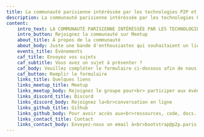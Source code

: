 ```yaml
---
title: La communauté parisienne intéréssée par les technologies P2P et la Cryptographie
description: La communauté parisienne intéréssée par les technologies P2P et la Cryptographie
content:
    intro_text: LA COMMUNAUTÉ PARISIENNE INTÉRÉSSÉE PAR LES TECHNOLOGIES P2P ET LA CRYPTOGRAPHIE
    intro_button: Rejoignez la communauté sur Meetup
    about_title: À propos de la communauté
    about_body: Juste une bande d'enthousiastes qui souhaitaient un lieu pour discuter, échanger sur les dernières actualités et partager leurs idées autour des technologies P2P et Cryptographie à Paris
    events_title: Évènements
    caf_title: Envoyez vos sujets
    caf_subtitle: Vous avez un sujet à présenter ?
    caf_body: Veuillez compléter le formulaire ci-dessous afin de nous en dire plus sur votre idée
    caf_button: Remplir le formulaire
    links_title: Quelques liens
    links_meetup_title: Meetup
    links_meetup_body: Rejoignez le groupe pour<br> participer aux événements
    links_discord_title: Discord
    links_discord_body: Rejoignez la<br>conversation en ligne
    links_github_title: Github
    links_github_body: Pour avoir accès aux<br>ressources, code, docs...
    links_contact_title: Contact
    links_contact_body: Envoyez-nous un email à<br>bootstrap@p2p.paris
---
```

